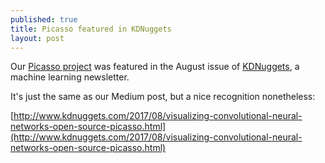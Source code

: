 ```yaml
---
published: true
title: Picasso featured in KDNuggets
layout: post
---
```

Our [Picasso project](https://github.com/merantix/picasso) was featured in the August issue of [KDNuggets](http://www.kdnuggets.com/2017/08/visualizing-convolutional-neural-networks-open-source-picasso.html), a machine learning newsletter.

It's just the same as our Medium post, but a nice recognition nonetheless:

[http://www.kdnuggets.com/2017/08/visualizing-convolutional-neural-networks-open-source-picasso.html](http://www.kdnuggets.com/2017/08/visualizing-convolutional-neural-networks-open-source-picasso.html)
